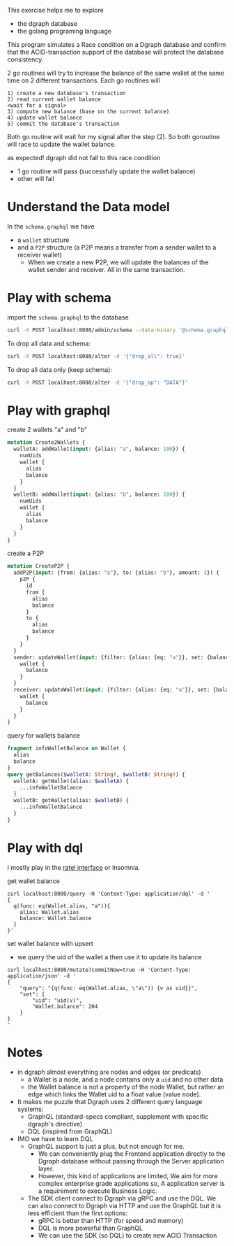 This exercise helps me to explore
* the dgraph database
* the golang programing language

This program simulates a Race condition on a Dgraph database and confirm that the ACID-transaction support of the database will protect the database consistency.  

2 go routines will try to increase the balance of the same wallet
at the same time on 2 different transactions. Each go routines will
```
1) create a new database's transaction
2) read current wallet balance
<wait for a signal>
3) compute new balance (base on the current balance) 
4) update wallet balance
5) commit the database's transaction
```

Both go routine will wait for my signal after the step (2). So both goroutine will race to update the wallet balance.

as expected! dgraph did not fall to this race condition
* 1 go routine will pass (successfully update the wallet balance)
* other will fail

# Understand the Data model

In the `schema.graphql` we have 
* a `wallet` structure 
* and a `P2P` structure (a P2P means a transfer from a sender wallet to a receiver wallet)
  * When we create a new P2P, we will update the balances of the wallet sender and receiver. All in the same transaction.

# Play with schema

import the `schema.graphql` to the database 
```bash
curl -X POST localhost:8080/admin/schema --data-binary '@schema.graphql'
```

To drop all data and schema:
```bash
curl -X POST localhost:8080/alter -d '{"drop_all": true}'
```

To drop all data only (keep schema):
```bash
curl -X POST localhost:8080/alter -d '{"drop_op": "DATA"}'
```

# Play with graphql

create 2 wallets "a" and "b"

```graphql
mutation Create2Wallets {
  walletA: addWallet(input: {alias: "a", balance: 100}) {
    numUids
    wallet {
      alias
      balance
    }
  }
  walletB: addWallet(input: {alias: "b", balance: 100}) {
    numUids
    wallet {
      alias
      balance
    }
  }
}
```

create a P2P

```graphql
mutation CreateP2P {
  addP2P(input: {from: {alias: "a"}, to: {alias: "b"}, amount: 3}) {
    p2P {
      id
      from {
        alias
        balance
      }
      to {
        alias
        balance
      }
    }
  }
  sender: updateWallet(input: {filter: {alias: {eq: "a"}}, set: {balance: 97}}) {
    wallet {
      balance
    }
  }
  receiver: updateWallet(input: {filter: {alias: {eq: "a"}}, set: {balance: 103}}) {
    wallet {
      balance
    }
  }
}
```

query for wallets balance

```graphql
fragment infoWalletBalance on Wallet {
  alias
  balance
}
query getBalances($walletA: String!, $walletB: String!) {
  walletA: getWallet(alias: $walletA) {
    ...infoWalletBalance
  }
  walletB: getWallet(alias: $walletB) {
    ...infoWalletBalance
  }
}
```

# Play with dql

I mostly play in the [ratel interface](https://play.dgraph.io/) or Insomnia. 

get wallet balance

```dql
curl localhost:8080/query -H 'Content-Type: application/dql' -d '
{
  q(func: eq(Wallet.alias, "a")){
    alias: Wallet.alias
    balance: Wallet.balance
  }
}'
```

set wallet balance with upsert
 * we query the uid of the wallet a then use it to update its balance


```dql
curl localhost:8080/mutate?commitNow=true -H 'Content-Type: application/json' -d '
{
    "query": "{q(func: eq(Wallet.alias, \"a\")) {v as uid}}",
    "set": {
        "uid": "uid(v)",
        "Wallet.balance": 204
    }
}
'
```

# Notes

* in dgraph almost everything are nodes and edges (or predicats) 
  * a Wallet is a node, and a node contains only a `uid` and no other data
  * the Wallet balance is not a property of the node Wallet, but rather an edge which links the Wallet uid to a float value (value node). 
* It makes me puzzle that Dgraph uses 2 different query language systems: 
  * GraphQL (standard-specs compliant, supplement with specific dgraph's directive) 
  * DQL (inspired from GraphQL)
* IMO we have to learn DQL
  * GraphQL support is just a plus, but not enough for me.
    * We can conveniently plug the Frontend application directly to the Dgraph database without passing through the Server application layer.
    * However, this kind of applications are limited, We aim for more complex enterprise grade applications so, A application server is a requirement to execute Business Logic. 
  * The SDK client connect to Dgraph via gRPC and use the DQL. We can also connect to Dgraph via HTTP and use the GraphQL but it is less efficient than the first options: 
    * gRPC is better than HTTP (for speed and memory)
    * DQL is more powerful than GraphQL
    * We can use the SDK (so DQL) to create new ACID Transaction


